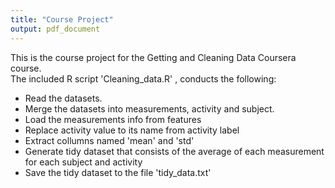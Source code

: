 ```yaml
---
title: "Course Project"
output: pdf_document
---
```

This is the course project for the Getting and Cleaning Data Coursera course.  
The included R script 'Cleaning_data.R'
, conducts the following:  
* Read the datasets.  
* Merge the datasets into measurements, activity and subject.  
* Load the measurements info from features  
* Replace activity value to its name from activity label  
* Extract collumns named 'mean' and 'std'  
* Generate tidy dataset that consists of the average of each measurement for each   subject and activity
* Save the tidy dataset to the file 'tidy_data.txt'